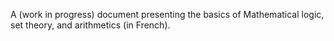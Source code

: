 A (work in progress) document presenting the basics of Mathematical logic, set theory, and arithmetics (in French). 
